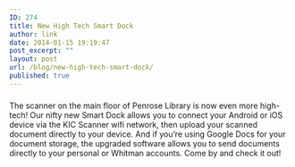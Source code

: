 ```yaml
---
ID: 274
title: New High Tech Smart Dock
author: link
date: 2014-01-15 19:19:47
post_excerpt: ""
layout: post
url: /blog/new-high-tech-smart-dock/
published: true
---
```

<div style="width: 95%;float: left;margin-top: 5px;margin-bottom: 1px"><img style="max-width: 100%;border: 1px solid #FEFEFE" alt="" src="http://penrose.whitman.edu/blog/wp-content/uploads/2014/01/scanner_dock.jpg" /></div>
<div style="clear: both"></div>
The scanner on the main floor of Penrose Library is now even more high-tech! Our nifty new Smart Dock allows you to connect your Android or iOS device via the KIC Scanner wifi network, then upload your scanned document directly to your device. And if you’re using Google Docs for your document storage, the upgraded software allows you to send documents directly to your personal or Whitman accounts. Come by and check it out!
<div style="clear: both"></div>